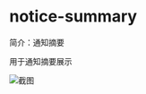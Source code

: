 # notice-summary

简介：通知摘要

用于通知摘要展示

![截图](https://unpkg.com/@icedesign/notice-summary-block/screenshot.png)
